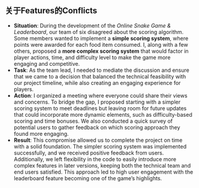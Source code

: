 ## 关于Features的Conflicts

+ **Situation**: During the development of the *Online Snake Game & Leaderboard*, our team of six disagreed about the scoring algorithm. Some members wanted to implement a **simple scoring system**, where points were awarded for each food item consumed. I, along with a few others, proposed a **more complex scoring system** that would factor in player actions, time, and difficulty level to make the game more engaging and competitive.
+ **Task**: As the team lead, I needed to mediate the discussion and ensure that we came to a decision that balanced the technical feasibility with our project timeline, while also creating an engaging experience for players.
+ **Action**: I organized a meeting where everyone could share their views and concerns. To bridge the gap, I proposed starting with a simpler scoring system to meet deadlines but leaving room for future updates that could incorporate more dynamic elements, such as difficulty-based scoring and time bonuses. We also conducted a quick survey of potential users to gather feedback on which scoring approach they found more engaging.
+ **Result**: This compromise allowed us to complete the project on time with a solid foundation. The simpler scoring system was implemented successfully, and we received positive feedback from users. Additionally, we left flexibility in the code to easily introduce more complex features in later versions, keeping both the technical team and end users satisfied. This approach led to high user engagement with the leaderboard feature becoming one of the game’s highlights.